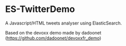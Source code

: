 ES-TwitterDemo
==============

A Javascript/HTML tweets analyser using ElasticSearch. 

Based on the devoxx demo made by dadoonet (https://github.com/dadoonet/devoxxfr_demo)
